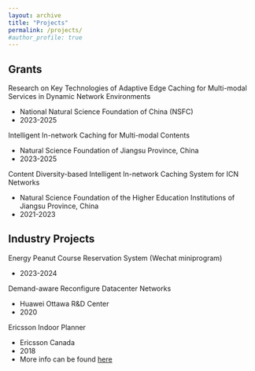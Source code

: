 ```yaml
---
layout: archive
title: "Projects"
permalink: /projects/
#author_profile: true
---
```




## Grants
Research on Key Technologies of Adaptive Edge Caching for Multi-modal Services in Dynamic Network Environments
 * National Natural Science Foundation of China (NSFC)
 * 2023-2025


Intelligent In-network Caching for Multi-modal Contents
 * Natural Science Foundation of Jiangsu Province, China
 * 2023-2025

Content Diversity-based Intelligent In-network Caching System for ICN Networks
 * Natural Science Foundation of the Higher Education Institutions of Jiangsu Province, China
 * 2021-2023



## Industry Projects
Energy Peanut Course Reservation System (Wechat miniprogram)
* 2023-2024

Demand-aware Reconfigure Datacenter Networks
 * Huawei Ottawa R&D Center
 * 2020

Ericsson Indoor Planner
 * Ericsson Canada
 * 2018
 * More info can be found [here](https://www.ericsson.com/en/portfolio/networks/ericsson-radio-system/radio/small-cells/indoor/ericsson-indoor-planner)


